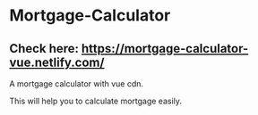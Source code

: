 # Mortgage-Calculator 

## Check here: https://mortgage-calculator-vue.netlify.com/


A mortgage calculator with vue cdn.

This will help you to calculate mortgage easily. 


